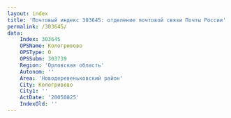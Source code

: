 ```yaml
---
layout: index
title: 'Почтовый индекс 303645: отделение почтовой связи Почты России'
permalink: /303645/
data:
    Index: 303645
    OPSName: Кологривово
    OPSType: О
    OPSSubm: 303739
    Region: 'Орловская область'
    Autonom: ''
    Area: 'Новодеревеньковский район'
    City: Кологривово
    City1: ''
    ActDate: '20050825'
    IndexOld: ''
---
```

